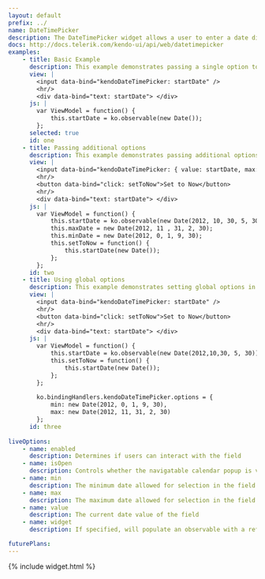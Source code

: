 ```yaml
---
layout: default
prefix: ../
name: DateTimePicker
description: The DateTimePicker widget allows a user to enter a date directly or open a visual calendar to make a selection.
docs: http://docs.telerik.com/kendo-ui/api/web/datetimepicker
examples:
    - title: Basic Example
      description: This example demonstrates passing a single option to bind against the value of the DateTimePicker widget.
      view: |
        <input data-bind="kendoDateTimePicker: startDate" />
        <hr/>
        <div data-bind="text: startDate"> </div>
      js: |
        var ViewModel = function() {
            this.startDate = ko.observable(new Date());
        };
      selected: true
      id: one
    - title: Passing additional options
      description: This example demonstrates passing additional options in the data-bind attribute with *value* now being explicitly specified. The *setToNow* button makes an update to the view model to show that the widget responds accordingly.
      view: |
        <input data-bind="kendoDateTimePicker: { value: startDate, max: maxDate, min: minDate }" />
        <hr/>
        <button data-bind="click: setToNow">Set to Now</button>
        <hr/>
        <div data-bind="text: startDate"> </div>
      js: |
        var ViewModel = function() {
            this.startDate = ko.observable(new Date(2012, 10, 30, 5, 30));
            this.maxDate = new Date(2012, 11 , 31, 2, 30);
            this.minDate = new Date(2012, 0, 1, 9, 30);
            this.setToNow = function() {
                this.startDate(new Date());
            };
        };
      id: two
    - title: Using global options
      description: This example demonstrates setting global options in *ko.bindingHandlers.kendoDateTimePicker.options*. This helps to simplify the markup for settings that can be used as a default for all instances of this widget.
      view: |
        <input data-bind="kendoDateTimePicker: startDate" />
        <hr/>
        <button data-bind="click: setToNow">Set to Now</button>
        <hr/>
        <div data-bind="text: startDate"> </div>
      js: |
        var ViewModel = function() {
            this.startDate = ko.observable(new Date(2012,10,30, 5, 30));
            this.setToNow = function() {
                this.startDate(new Date());
            };
        };
        
        ko.bindingHandlers.kendoDateTimePicker.options = {
            min: new Date(2012, 0, 1, 9, 30),
            max: new Date(2012, 11, 31, 2, 30)
        };
      id: three
      
liveOptions:
    - name: enabled
      description: Determines if users can interact with the field
    - name: isOpen
      description: Controls whether the navigatable calendar popup is visible
    - name: min
      description: The minimum date allowed for selection in the field
    - name: max
      description: The maximum date allowed for selection in the field
    - name: value
      description: The current date value of the field
    - name: widget
      description: If specified, will populate an observable with a reference to the actual widget

futurePlans:
---
```


{% include widget.html %}
